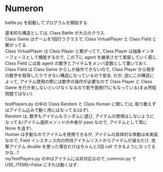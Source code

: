 # Numeron

battle.py を起動してプログラムを開始する.  
  
基本的な構造としては, Class Battle が大元のクラス.  
Class Game はゲームを1回行うクラスで, Class VirtualPlayer と Class Field と繋がってる.  
Class VirtualPlayer は Class Player と繋がってて,  Class Player は抽象インターフェースとして機能するので, この下に agent を継承させて実装していく感じ.  
Class Field には各 agent の数字とアイテムをメンバ変数として置いておく. Class Field は Class Game からしか操作できないので, Class Player から相手の数字を取得したりできない構造になっているので安全. だが, 逆にこの構造によって, アイテム使用の際には数字の操作が必要なので Class Player と Class Game を行き来しないといけなくなるので若干面倒(?)にもなっている(まぁ然程問題ではない).  
  
testPlayers.py の中の Class Random と Class Human に関しては, 取り敢えずはアイテム込みで動く用にはなってる(はず).  
Random は, 数字もアイテムもランダムに選び, アイテムの使用はしないようになってる(アイテム選択メソッドの中身が pass なので, アイテムとして常に None を返す).  
Human は手動なのでアイテムを使用できるが, アイテムの具体的な挙動は未実装なので, Field インスタンス内の所持アイテムリストからアイテムが減るだけ. 攻撃アイテム double を使った場合だけはちゃんと2回 call できるようになってるかな...?  
myTestPlayers.py の中はアイテムには非対応なので, common.py で USE_ITEMS=False にすれば動くはず.
